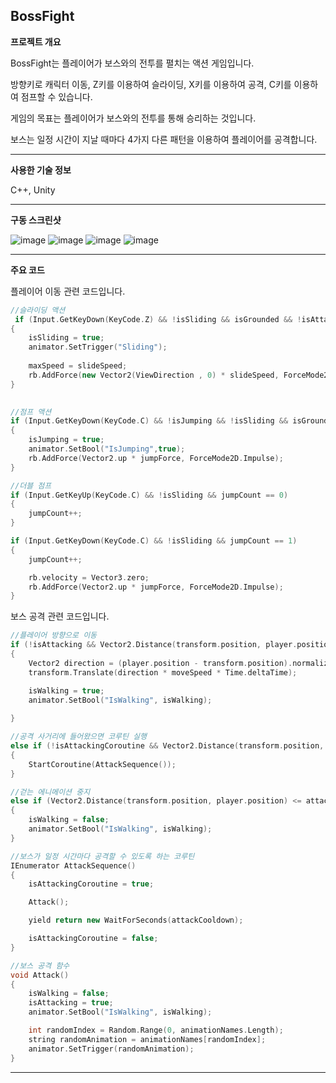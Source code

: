 ## BossFight

**프로젝트 개요**

BossFight는 플레이어가 보스와의 전투를 펼치는 액션 게임입니다.

방향키로 캐릭터 이동, Z키를 이용하여 슬라이딩, X키를 이용하여 공격, C키를 이용하여 점프할 수 있습니다.

게임의 목표는 플레이어가 보스와의 전투를 통해 승리하는 것입니다. 

보스는 일정 시간이 지날 때마다 4가지 다른 패턴을 이용하여 플레이어를 공격합니다. 

--------------------------------------------------------

**사용한 기술 정보**

C++, Unity

--------------------------------------------------------

**구동 스크린샷**

![image](https://github.com/GH1014/BossFight/assets/95550744/88dee8c6-5f51-4a46-9fe2-f641426e2262)
![image](https://github.com/GH1014/BossFight/assets/95550744/a493034e-5db5-4ba2-a9f6-2da52a3da71c)
![image](https://github.com/GH1014/BossFight/assets/95550744/739d8ceb-1edf-4379-8a4a-3ee67928eed9)
![image](https://github.com/GH1014/BossFight/assets/95550744/bc7f5501-a49d-426e-88ff-87f959b6de0e)


--------------------------------------------------------

**주요 코드**

플레이어 이동 관련 코드입니다.

```c++
//슬라이딩 액션
 if (Input.GetKeyDown(KeyCode.Z) && !isSliding && isGrounded && !isAttacking)
{
    isSliding = true;
    animator.SetTrigger("Sliding");
    
    maxSpeed = slideSpeed;
    rb.AddForce(new Vector2(ViewDirection , 0) * slideSpeed, ForceMode2D.Impulse);
}
    

//점프 액션
if (Input.GetKeyDown(KeyCode.C) && !isJumping && !isSliding && isGrounded && jumpCount == 0)
{
    isJumping = true;
    animator.SetBool("IsJumping",true);
    rb.AddForce(Vector2.up * jumpForce, ForceMode2D.Impulse);
}

//더블 점프
if (Input.GetKeyUp(KeyCode.C) && !isSliding && jumpCount == 0)
{
    jumpCount++;
}

if (Input.GetKeyDown(KeyCode.C) && !isSliding && jumpCount == 1)
{
    jumpCount++;

    rb.velocity = Vector3.zero;
    rb.AddForce(Vector2.up * jumpForce, ForceMode2D.Impulse);
}
```

보스 공격 관련 코드입니다.

```c++
//플레이어 방향으로 이동
if (!isAttacking && Vector2.Distance(transform.position, player.position) > attackRange)
{
    Vector2 direction = (player.position - transform.position).normalized;
    transform.Translate(direction * moveSpeed * Time.deltaTime);

    isWalking = true;
    animator.SetBool("IsWalking", isWalking);
    
}

//공격 사거리에 들어왔으면 코루틴 실행
else if (!isAttackingCoroutine && Vector2.Distance(transform.position, player.position) <= attackRange)
{
    StartCoroutine(AttackSequence());
}

//걷는 에니메이션 중지
else if (Vector2.Distance(transform.position, player.position) <= attackRange)
{
    isWalking = false;
    animator.SetBool("IsWalking", isWalking);
}

//보스가 일정 시간마다 공격할 수 있도록 하는 코루틴
IEnumerator AttackSequence()
{
    isAttackingCoroutine = true;

    Attack();

    yield return new WaitForSeconds(attackCooldown);

    isAttackingCoroutine = false;
}

//보스 공격 함수
void Attack()
{
    isWalking = false;
    isAttacking = true;
    animator.SetBool("IsWalking", isWalking);

    int randomIndex = Random.Range(0, animationNames.Length);
    string randomAnimation = animationNames[randomIndex];
    animator.SetTrigger(randomAnimation);
}

```

--------------------------------------------------------
